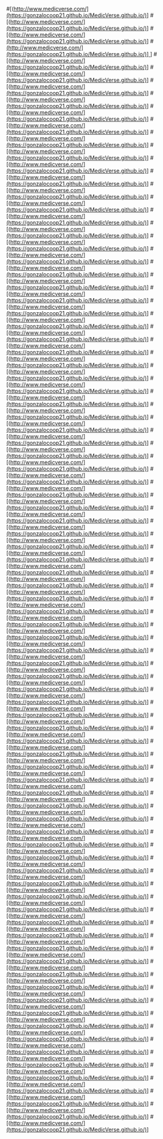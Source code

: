 #[(http://www.medicverse.com/](https://gonzalocoop21.github.io/MedicVerse.github.io/)]
#[(http://www.medicverse.com/](https://gonzalocoop21.github.io/MedicVerse.github.io/)]
#[(http://www.medicverse.com/](https://gonzalocoop21.github.io/MedicVerse.github.io/)]
#[(http://www.medicverse.com/](https://gonzalocoop21.github.io/MedicVerse.github.io/)]
](https://gonzalocoop21.github.io/MedicVerse.github.io/)]
#[(http://www.medicverse.com/](https://gonzalocoop21.github.io/MedicVerse.github.io/)]
#[(http://www.medicverse.com/](https://gonzalocoop21.github.io/MedicVerse.github.io/)]
#[(http://www.medicverse.com/](https://gonzalocoop21.github.io/MedicVerse.github.io/)]
#[(http://www.medicverse.com/](https://gonzalocoop21.github.io/MedicVerse.github.io/)]
#[(http://www.medicverse.com/](https://gonzalocoop21.github.io/MedicVerse.github.io/)]
#[(http://www.medicverse.com/](https://gonzalocoop21.github.io/MedicVerse.github.io/)]
#[(http://www.medicverse.com/](https://gonzalocoop21.github.io/MedicVerse.github.io/)]
#[(http://www.medicverse.com/](https://gonzalocoop21.github.io/MedicVerse.github.io/)]
#[(http://www.medicverse.com/](https://gonzalocoop21.github.io/MedicVerse.github.io/)]
#[(http://www.medicverse.com/](https://gonzalocoop21.github.io/MedicVerse.github.io/)]
#[(http://www.medicverse.com/](https://gonzalocoop21.github.io/MedicVerse.github.io/)]
#[(http://www.medicverse.com/](https://gonzalocoop21.github.io/MedicVerse.github.io/)]
#[(http://www.medicverse.com/](https://gonzalocoop21.github.io/MedicVerse.github.io/)]
#[(http://www.medicverse.com/](https://gonzalocoop21.github.io/MedicVerse.github.io/)]
#[(http://www.medicverse.com/](https://gonzalocoop21.github.io/MedicVerse.github.io/)]
#[(http://www.medicverse.com/](https://gonzalocoop21.github.io/MedicVerse.github.io/)]
#[(http://www.medicverse.com/](https://gonzalocoop21.github.io/MedicVerse.github.io/)]
#[(http://www.medicverse.com/](https://gonzalocoop21.github.io/MedicVerse.github.io/)]
#[(http://www.medicverse.com/](https://gonzalocoop21.github.io/MedicVerse.github.io/)]
#[(http://www.medicverse.com/](https://gonzalocoop21.github.io/MedicVerse.github.io/)]
#[(http://www.medicverse.com/](https://gonzalocoop21.github.io/MedicVerse.github.io/)]
#[(http://www.medicverse.com/](https://gonzalocoop21.github.io/MedicVerse.github.io/)]
#[(http://www.medicverse.com/](https://gonzalocoop21.github.io/MedicVerse.github.io/)]
#[(http://www.medicverse.com/](https://gonzalocoop21.github.io/MedicVerse.github.io/)]
#[(http://www.medicverse.com/](https://gonzalocoop21.github.io/MedicVerse.github.io/)]
#[(http://www.medicverse.com/](https://gonzalocoop21.github.io/MedicVerse.github.io/)]
#[(http://www.medicverse.com/](https://gonzalocoop21.github.io/MedicVerse.github.io/)]
#[(http://www.medicverse.com/](https://gonzalocoop21.github.io/MedicVerse.github.io/)]
#[(http://www.medicverse.com/](https://gonzalocoop21.github.io/MedicVerse.github.io/)]
#[(http://www.medicverse.com/](https://gonzalocoop21.github.io/MedicVerse.github.io/)]
#[(http://www.medicverse.com/](https://gonzalocoop21.github.io/MedicVerse.github.io/)]
#[(http://www.medicverse.com/](https://gonzalocoop21.github.io/MedicVerse.github.io/)]
#[(http://www.medicverse.com/](https://gonzalocoop21.github.io/MedicVerse.github.io/)]
#[(http://www.medicverse.com/](https://gonzalocoop21.github.io/MedicVerse.github.io/)]
#[(http://www.medicverse.com/](https://gonzalocoop21.github.io/MedicVerse.github.io/)]
#[(http://www.medicverse.com/](https://gonzalocoop21.github.io/MedicVerse.github.io/)]
#[(http://www.medicverse.com/](https://gonzalocoop21.github.io/MedicVerse.github.io/)]
#[(http://www.medicverse.com/](https://gonzalocoop21.github.io/MedicVerse.github.io/)]
#[(http://www.medicverse.com/](https://gonzalocoop21.github.io/MedicVerse.github.io/)]
#[(http://www.medicverse.com/](https://gonzalocoop21.github.io/MedicVerse.github.io/)]
#[(http://www.medicverse.com/](https://gonzalocoop21.github.io/MedicVerse.github.io/)]
#[(http://www.medicverse.com/](https://gonzalocoop21.github.io/MedicVerse.github.io/)]
#[(http://www.medicverse.com/](https://gonzalocoop21.github.io/MedicVerse.github.io/)]
#[(http://www.medicverse.com/](https://gonzalocoop21.github.io/MedicVerse.github.io/)]
#[(http://www.medicverse.com/](https://gonzalocoop21.github.io/MedicVerse.github.io/)]
#[(http://www.medicverse.com/](https://gonzalocoop21.github.io/MedicVerse.github.io/)]
#[(http://www.medicverse.com/](https://gonzalocoop21.github.io/MedicVerse.github.io/)]
#[(http://www.medicverse.com/](https://gonzalocoop21.github.io/MedicVerse.github.io/)]
#[(http://www.medicverse.com/](https://gonzalocoop21.github.io/MedicVerse.github.io/)]
#[(http://www.medicverse.com/](https://gonzalocoop21.github.io/MedicVerse.github.io/)]
#[(http://www.medicverse.com/](https://gonzalocoop21.github.io/MedicVerse.github.io/)]
#[(http://www.medicverse.com/](https://gonzalocoop21.github.io/MedicVerse.github.io/)]
#[(http://www.medicverse.com/](https://gonzalocoop21.github.io/MedicVerse.github.io/)]
#[(http://www.medicverse.com/](https://gonzalocoop21.github.io/MedicVerse.github.io/)]
#[(http://www.medicverse.com/](https://gonzalocoop21.github.io/MedicVerse.github.io/)]
#[(http://www.medicverse.com/](https://gonzalocoop21.github.io/MedicVerse.github.io/)]
#[(http://www.medicverse.com/](https://gonzalocoop21.github.io/MedicVerse.github.io/)]
#[(http://www.medicverse.com/](https://gonzalocoop21.github.io/MedicVerse.github.io/)]
#[(http://www.medicverse.com/](https://gonzalocoop21.github.io/MedicVerse.github.io/)]
#[(http://www.medicverse.com/](https://gonzalocoop21.github.io/MedicVerse.github.io/)]
#[(http://www.medicverse.com/](https://gonzalocoop21.github.io/MedicVerse.github.io/)]
#[(http://www.medicverse.com/](https://gonzalocoop21.github.io/MedicVerse.github.io/)]
#[(http://www.medicverse.com/](https://gonzalocoop21.github.io/MedicVerse.github.io/)]
#[(http://www.medicverse.com/](https://gonzalocoop21.github.io/MedicVerse.github.io/)]
#[(http://www.medicverse.com/](https://gonzalocoop21.github.io/MedicVerse.github.io/)]
#[(http://www.medicverse.com/](https://gonzalocoop21.github.io/MedicVerse.github.io/)]
#[(http://www.medicverse.com/](https://gonzalocoop21.github.io/MedicVerse.github.io/)]
#[(http://www.medicverse.com/](https://gonzalocoop21.github.io/MedicVerse.github.io/)]
#[(http://www.medicverse.com/](https://gonzalocoop21.github.io/MedicVerse.github.io/)]
#[(http://www.medicverse.com/](https://gonzalocoop21.github.io/MedicVerse.github.io/)]
#[(http://www.medicverse.com/](https://gonzalocoop21.github.io/MedicVerse.github.io/)]
#[(http://www.medicverse.com/](https://gonzalocoop21.github.io/MedicVerse.github.io/)]
#[(http://www.medicverse.com/](https://gonzalocoop21.github.io/MedicVerse.github.io/)]
#[(http://www.medicverse.com/](https://gonzalocoop21.github.io/MedicVerse.github.io/)]
#[(http://www.medicverse.com/](https://gonzalocoop21.github.io/MedicVerse.github.io/)]
#[(http://www.medicverse.com/](https://gonzalocoop21.github.io/MedicVerse.github.io/)]
#[(http://www.medicverse.com/](https://gonzalocoop21.github.io/MedicVerse.github.io/)]
#[(http://www.medicverse.com/](https://gonzalocoop21.github.io/MedicVerse.github.io/)]
#[(http://www.medicverse.com/](https://gonzalocoop21.github.io/MedicVerse.github.io/)]
#[(http://www.medicverse.com/](https://gonzalocoop21.github.io/MedicVerse.github.io/)]
#[(http://www.medicverse.com/](https://gonzalocoop21.github.io/MedicVerse.github.io/)]
#[(http://www.medicverse.com/](https://gonzalocoop21.github.io/MedicVerse.github.io/)]
#[(http://www.medicverse.com/](https://gonzalocoop21.github.io/MedicVerse.github.io/)]
